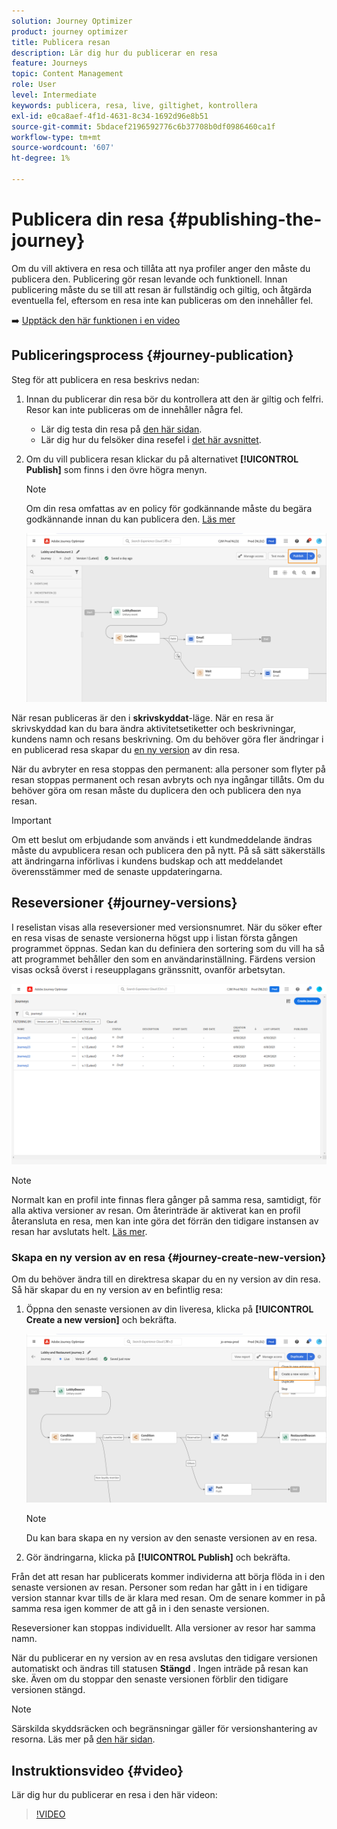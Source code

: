 ```yaml
---
solution: Journey Optimizer
product: journey optimizer
title: Publicera resan
description: Lär dig hur du publicerar en resa
feature: Journeys
topic: Content Management
role: User
level: Intermediate
keywords: publicera, resa, live, giltighet, kontrollera
exl-id: e0ca8aef-4f1d-4631-8c34-1692d96e8b51
source-git-commit: 5bdacef2196592776c6b37708b0df0986460ca1f
workflow-type: tm+mt
source-wordcount: '607'
ht-degree: 1%

---
```


# Publicera din resa {#publishing-the-journey}

Om du vill aktivera en resa och tillåta att nya profiler anger den måste du publicera den. Publicering gör resan levande och funktionell. Innan publicering måste du se till att resan är fullständig och giltig, och åtgärda eventuella fel, eftersom en resa inte kan publiceras om den innehåller fel.

➡️ [Upptäck den här funktionen i en video](#video)

## Publiceringsprocess {#journey-publication}

Steg för att publicera en resa beskrivs nedan:

1. Innan du publicerar din resa bör du kontrollera att den är giltig och felfri. Resor kan inte publiceras om de innehåller några fel.

   * Lär dig testa din resa på [den här sidan](testing-the-journey.md).
   * Lär dig hur du felsöker dina resefel i [det här avsnittet](../building-journeys/troubleshooting.md#checking-for-errors-before-testing).

1. Om du vill publicera resan klickar du på alternativet **[!UICONTROL Publish]** som finns i den övre högra menyn.

   >[!NOTE]
   >
   > Om din resa omfattas av en policy för godkännande måste du begära godkännande innan du kan publicera den. [Läs mer](../test-approve/gs-approval.md)


   ![](assets/journeyuc1_18.png)

När resan publiceras är den i **skrivskyddat**-läge. När en resa är skrivskyddad kan du bara ändra aktivitetsetiketter och beskrivningar, kundens namn och resans beskrivning. Om du behöver göra fler ändringar i en publicerad resa skapar du [en ny version](journey-ui.md#journey-versions) av din resa.

När du avbryter en resa stoppas den permanent: alla personer som flyter på resan stoppas permanent och resan avbryts och nya ingångar tillåts. Om du behöver göra om resan måste du duplicera den och publicera den nya resan.


>[!IMPORTANT]
>
>Om ett beslut om erbjudande som används i ett kundmeddelande ändras måste du avpublicera resan och publicera den på nytt.  På så sätt säkerställs att ändringarna införlivas i kundens budskap och att meddelandet överensstämmer med de senaste uppdateringarna.


## Reseversioner {#journey-versions}

I reselistan visas alla reseversioner med versionsnumret. När du söker efter en resa visas de senaste versionerna högst upp i listan första gången programmet öppnas. Sedan kan du definiera den sortering som du vill ha så att programmet behåller den som en användarinställning. Färdens version visas också överst i reseupplagans gränssnitt, ovanför arbetsytan.

![](assets/journeyversions1.png)

>[!NOTE]
>
>Normalt kan en profil inte finnas flera gånger på samma resa, samtidigt, för alla aktiva versioner av resan. Om återinträde är aktiverat kan en profil återansluta en resa, men kan inte göra det förrän den tidigare instansen av resan har avslutats helt. [Läs mer](entry-management.md).

### Skapa en ny version av en resa {#journey-create-new-version}

Om du behöver ändra till en direktresa skapar du en ny version av din resa. Så här skapar du en ny version av en befintlig resa:

1. Öppna den senaste versionen av din liveresa, klicka på **[!UICONTROL Create a new version]** och bekräfta.

   ![](assets/journeyversions2.png)

   >[!NOTE]
   >
   >Du kan bara skapa en ny version av den senaste versionen av en resa.

1. Gör ändringarna, klicka på **[!UICONTROL Publish]** och bekräfta.

Från det att resan har publicerats kommer individerna att börja flöda in i den senaste versionen av resan. Personer som redan har gått in i en tidigare version stannar kvar tills de är klara med resan. Om de senare kommer in på samma resa igen kommer de att gå in i den senaste versionen.

Reseversioner kan stoppas individuellt. Alla versioner av resor har samma namn.

När du publicerar en ny version av en resa avslutas den tidigare versionen automatiskt och ändras till statusen **Stängd** . Ingen inträde på resan kan ske. Även om du stoppar den senaste versionen förblir den tidigare versionen stängd.


>[!NOTE]
>
>Särskilda skyddsräcken och begränsningar gäller för versionshantering av resorna. Läs mer på [den här sidan](../start/guardrails.md#journey-versions-journey-versions-g).


## Instruktionsvideo {#video}

Lär dig hur du publicerar en resa i den här videon:

>[!VIDEO](https://video.tv.adobe.com/v/3427940?quality=12&captions=swe)